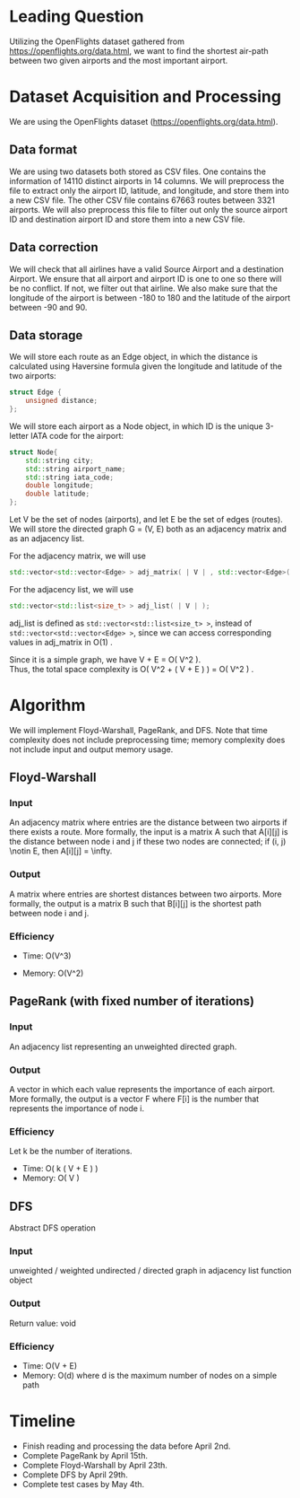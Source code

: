 # Leading Question

Utilizing the OpenFlights dataset gathered from https://openflights.org/data.html, we want to find the shortest air-path between two given airports and the most important airport.

# Dataset Acquisition and Processing

We are using the OpenFlights dataset (https://openflights.org/data.html). 

## Data format

We are using two datasets both stored as CSV files. One contains the information of 14110 distinct airports in 14 columns. We will preprocess the file to extract only the airport ID, latitude, and longitude, and store them into a new CSV file. 
The other CSV file contains 67663 routes between 3321 airports. We will also preprocess this file to filter out only the source airport ID and destination airport ID and store them into a new CSV file.

## Data correction

We will check that all airlines have a valid Source Airport and a destination Airport. We ensure that all airport and airport ID is one to one so there will be no conflict. If not, we filter out that airline. We also make sure that the longitude of the airport is between -180 to 180 and the latitude of the airport between -90 and 90. 

## Data storage

We will store each route as an Edge object, in which the distance is calculated using Haversine formula given the longitude and latitude of the two airports:
```cpp
struct Edge {
	unsigned distance;
};
```

We will store each airport as a Node object, in which ID is the unique 3-letter IATA code for the airport:
```cpp
struct Node{
	std::string city;
	std::string airport_name;
	std::string iata_code;
	double longitude;
	double latitude;
};
```

Let V be the set of nodes (airports), and let E be the set of edges (routes).
We will store the directed graph G = (V, E) both as an adjacency matrix and as an adjacency list. 

For the adjacency matrix, we will use
```cpp
std::vector<std::vector<Edge> > adj_matrix( | V | , std::vector<Edge>( | V | ));
```
For the adjacency list, we will use
```cpp
std::vector<std::list<size_t> > adj_list( | V | );
```
adj_list is defined as `std::vector<std::list<size_t> >`, instead of `std::vector<std::vector<Edge> >`, since we can access corresponding values in adj_matrix in O(1) .

Since it is a simple graph, we have V + E = O( V^2 ).  
Thus, the total space complexity is O( V^2 + ( V + E ) ) = O( V^2 ) .


# Algorithm

We will implement Floyd-Warshall, PageRank, and DFS.
Note that time complexity does not include preprocessing time; memory complexity does not include input and output memory usage.

## Floyd-Warshall

### Input

An adjacency matrix where entries are the distance between two airports if there exists a route. More formally, the input is a matrix A such that A[i][j] is the distance between node i and j if these two nodes are connected; if (i, j) \notin E, then A[i][j] = \infty. 

### Output

A matrix where entries are shortest distances between two airports. More formally, the output is a matrix B such that B[i][j] is the shortest path between node i and j. 

### Efficiency

- Time: O(V^3)

- Memory: O(V^2)

## PageRank (with fixed number of iterations)

### Input

An adjacency list representing an unweighted directed graph.

### Output

A vector in which each value represents the importance of each airport. More formally, the output is a vector F where F[i] is the number that represents the importance of node i.

### Efficiency

Let k be the number of iterations.

- Time: O( k ( V + E ) )
- Memory: O( V )

## DFS

Abstract DFS operation

### Input

unweighted / weighted undirected / directed graph in adjacency list
function object

### Output

Return value: void

### Efficiency

- Time: O(V + E)
- Memory: O(d) where d is the maximum number of nodes on a simple path

# Timeline

- Finish reading and processing the data before April 2nd. 
- Complete PageRank by April 15th.
- Complete Floyd-Warshall by April 23th. 
- Complete DFS by April 29th. 
- Complete test cases by May 4th.
